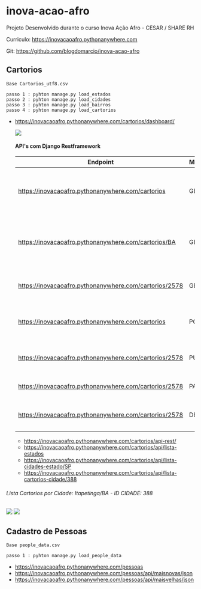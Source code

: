 # inova-acao-afro
Projeto Desenvolvido durante o curso Inova Ação Afro - CESAR / SHARE RH

Curriculo: https://inovacaoafro.pythonanywhere.com

Git: https://github.com/blogdomarcio/inova-acao-afro

## Cartorios

    Base Cartorios_utf8.csv
    
    passo 1 : pyhton manage.py load_estados
    passo 2 : pyhton manage.py load_cidades
    passo 3 : pyhton manage.py load_bairros
    passo 4 : pyhton manage.py load_cartorios

  - https://inovacaoafro.pythonanywhere.com/cartorios/dashboard/
    
    <img src='https://marcioweb.s3.amazonaws.com/screen.PNG'>
    
    #### API's com Django Restframework
    
    | Endpoint  |  Método  |  Ação  |
    | ------------------- | ------------------- | ------------------- |
    |  https://inovacaoafro.pythonanywhere.com/cartorios |  GET |  Retorna lista de cartórios paginadas de 50 em 50 |
    |  https://inovacaoafro.pythonanywhere.com/cartorios/BA |  GET |  Retorna a lista de cartórios da UF paginadas de 50 em 50 |
    |  https://inovacaoafro.pythonanywhere.com/cartorios/2578  |  GET |  Retorna os detalhes de um cartório |
    |  https://inovacaoafro.pythonanywhere.com/cartorios |  POST |  Adiciona um novo cartório à base de dados |
    |  https://inovacaoafro.pythonanywhere.com/cartorios/2578 |  PUT |  Atualização completa de um cartório |
    |  https://inovacaoafro.pythonanywhere.com/cartorios/2578 |  PATCH |  Atualização Parcial de um cartório |
    |  https://inovacaoafro.pythonanywhere.com/cartorios/2578 |  DELETE |  Remove um cartório da base de dados |

    
    
    - https://inovacaoafro.pythonanywhere.com/cartorios/api-rest/
    - https://inovacaoafro.pythonanywhere.com/cartorios/api/lista-estados
    - https://inovacaoafro.pythonanywhere.com/cartorios/api/lista-cidades-estado/SP
    - https://inovacaoafro.pythonanywhere.com/cartorios/api/lista-cartorios-cidade/388
     
   ###### Lista Cartorios por Cidade: Itapetinga/BA - ID CIDADE: 388
   <img src='https://marcioweb.s3.amazonaws.com/api_cidades.PNG'>
   <img src='https://marcioweb.s3.amazonaws.com/itapetinga_full.PNG'>
    
## Cadastro de Pessoas

    Base people_data.csv
    
    passo 1 : pyhton manage.py load_people_data

   - https://inovacaoafro.pythonanywhere.com/pessoas
   - https://inovacaoafro.pythonanywhere.com/pessoas/api/maisnovas/json
   - https://inovacaoafro.pythonanywhere.com/pessoas/api/maisvelhas/json